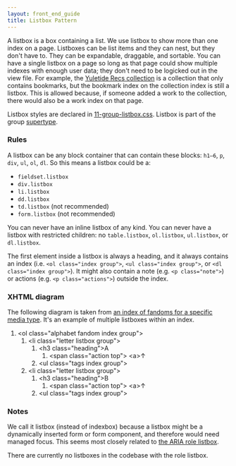 ```yaml
---
layout: front_end_guide
title: Listbox Pattern
---
```


A listbox is a box containing a list. We use listbox to show more than one index on a page. Listboxes can be list items and they can nest, but they don't have to. They can be expandable, draggable, and sortable. You can have a single listbox on a page so long as that page could show multiple indexes with enough user data; they don't need to be logicked out in the view file. For example, the [Yuletide Recs collection](http://archiveofourown.org/collections/yuletide_recs) is a collection that only contains bookmarks, but the bookmark index on the collection index is still a listbox. This is allowed because, if someone added a work to the collection, there would also be a work index on that page.

Listbox styles are declared in [11-group-listbox.css](https://github.com/otwcode/otwarchive/blob/master/public/stylesheets/site/2.0/11-group-listbox.css). Listbox is part of the group [supertype](supertype).

### Rules

A listbox can be any block container that can contain these blocks: `h1—6`, `p`, `div`, `ul`, `ol`, `dl`. So this means a listbox could be a:

* `fieldset.listbox`
* `div.listbox`
* `li.listbox`
* `dd.listbox`
* `td.listbox` (not recommended)
* `form.listbox` (not recommended)

You can never have an inline listbox of any kind. You can never have a listbox with restricted children: no `table.listbox`, `ol.listbox`, `ul.listbox`, or `dl.listbox`.

The first element inside a listbox is always a heading, and it always contains an index (i.e. `<ol class="index group">`, `<ul class="index group">`, or `<dl class="index group">`). It might also contain a note (e.g. `<p class="note">`) or actions (e.g. `<p class="actions">`) outside the index.

### XHTML diagram

The following diagram is taken from [an index of fandoms for a specific media type](http://archiveofourown.org/media/Theater/fandoms). It's an example of multiple listboxes within an index.

<ol class="diagram">
<li>&lt;ol class="alphabet fandom index group"&gt;
<ol>
<li>&lt;li class="letter listbox group"&gt;
<ol>
<li>&lt;h3 class="heading"&gt;A
<ol>
<li>&lt;span class="action top"> <span>&lt;a&gt;↑</span></li>
</ol></li>
<li>&lt;ul class="tags index group"&gt;</li>
</ol></li>
<li>&lt;li class="letter listbox group"&gt;
<ol>
<li>&lt;h3 class="heading"&gt;B
<ol>
<li>&lt;span class="action top"> <span>&lt;a&gt;↑</span></li>
</ol></li>
<li>&lt;ul class="tags index group"&gt;</li>
</ol></li>
</ol></li>
</ol>

### Notes

We call it listbox (instead of indexbox) because a listbox might be a dynamically inserted form or form component, and therefore would need managed focus. This seems most closely related to [the ARIA role listbox](http://www.w3.org/TR/wai-aria/roles#listbox).

There are currently no listboxes in the codebase with the role listbox.